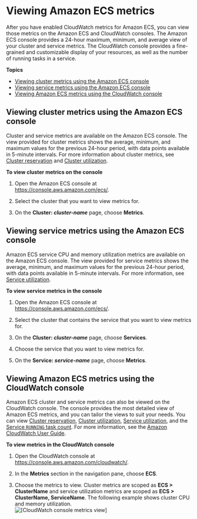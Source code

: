 # Viewing Amazon ECS metrics<a name="viewing_cloudwatch_metrics"></a>

After you have enabled CloudWatch metrics for Amazon ECS, you can view those metrics on the Amazon ECS and CloudWatch consoles\. The Amazon ECS console provides a 24\-hour maximum, minimum, and average view of your cluster and service metrics\. The CloudWatch console provides a fine\-grained and customizable display of your resources, as well as the number of running tasks in a service\.

**Topics**
+ [Viewing cluster metrics using the Amazon ECS console](#viewing_cluster_metrics)
+ [Viewing service metrics using the Amazon ECS console](#viewing_service_metrics)
+ [Viewing Amazon ECS metrics using the CloudWatch console](#viewing_metrics_console)

## Viewing cluster metrics using the Amazon ECS console<a name="viewing_cluster_metrics"></a>

Cluster and service metrics are available on the Amazon ECS console\. The view provided for cluster metrics shows the average, minimum, and maximum values for the previous 24\-hour period, with data points available in 5\-minute intervals\. For more information about cluster metrics, see [Cluster reservation](cloudwatch-metrics.md#cluster_reservation) and [Cluster utilization](cloudwatch-metrics.md#cluster_utilization)\.

**To view cluster metrics on the console**

1. Open the Amazon ECS console at [https://console\.aws\.amazon\.com/ecs/](https://console.aws.amazon.com/ecs/)\.

1. Select the cluster that you want to view metrics for\.

1. On the **Cluster: *cluster\-name*** page, choose **Metrics**\.

## Viewing service metrics using the Amazon ECS console<a name="viewing_service_metrics"></a>

Amazon ECS service CPU and memory utilization metrics are available on the Amazon ECS console\. The view provided for service metrics shows the average, minimum, and maximum values for the previous 24\-hour period, with data points available in 5\-minute intervals\. For more information, see [Service utilization](cloudwatch-metrics.md#service_utilization)\.

**To view service metrics in the console**

1. Open the Amazon ECS console at [https://console\.aws\.amazon\.com/ecs/](https://console.aws.amazon.com/ecs/)\.

1. Select the cluster that contains the service that you want to view metrics for\.

1. On the **Cluster: *cluster\-name*** page, choose **Services**\.

1. Choose the service that you want to view metrics for\.

1. On the **Service: *service\-name*** page, choose **Metrics**\.

## Viewing Amazon ECS metrics using the CloudWatch console<a name="viewing_metrics_console"></a>

Amazon ECS cluster and service metrics can also be viewed on the CloudWatch console\. The console provides the most detailed view of Amazon ECS metrics, and you can tailor the views to suit your needs\. You can view [Cluster reservation](cloudwatch-metrics.md#cluster_reservation), [Cluster utilization](cloudwatch-metrics.md#cluster_utilization), [Service utilization](cloudwatch-metrics.md#service_utilization), and the [Service `RUNNING` task count](cloudwatch-metrics.md#cw_running_task_count)\. For more information, see the [Amazon CloudWatch User Guide](https://docs.aws.amazon.com/AmazonCloudWatch/latest/monitoring/)\.

**To view metrics in the CloudWatch console**

1. Open the CloudWatch console at [https://console\.aws\.amazon\.com/cloudwatch/](https://console.aws.amazon.com/cloudwatch/)\.

1. In the **Metrics** section in the navigation pane, choose **ECS**\.

1. Choose the metrics to view\. Cluster metrics are scoped as **ECS > ClusterName** and service utilization metrics are scoped as **ECS > ClusterName, ServiceName**\. The following example shows cluster CPU and memory utilization\.  
![\[CloudWatch console metrics view\]](http://docs.aws.amazon.com/AmazonECS/latest/developerguide/images/cw-console-metrics-view.png)